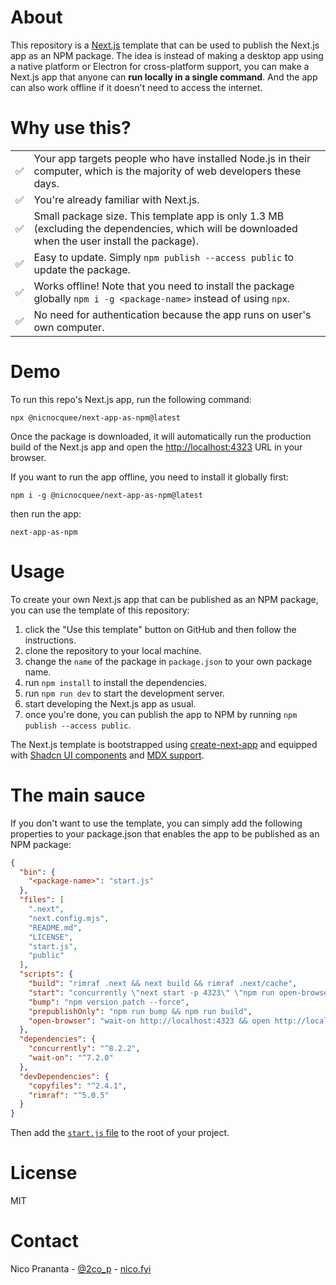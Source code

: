 # About

This repository is a [Next.js](https://nextjs.org) template that can be used to publish the Next.js app as an NPM package. The idea is instead of making a desktop app using a native platform or Electron for cross-platform support, you can make a Next.js app that anyone can **run locally in a single command**. And the app can also work offline if it doesn't need to access the internet.

# Why use this?

|     |                                                                                                                                                |
| --- | ---------------------------------------------------------------------------------------------------------------------------------------------- |
| ✅  | Your app targets people who have installed Node.js in their computer, which is the majority of web developers these days.                      |
| ✅  | You're already familiar with Next.js.                                                                                                          |
| ✅  | Small package size. This template app is only 1.3 MB (excluding the dependencies, which will be downloaded when the user install the package). |
| ✅  | Easy to update. Simply `npm publish --access public` to update the package.                                                                    |
| ✅  | Works offline! Note that you need to install the package globally `npm i -g <package-name>` instead of using `npx`.                            |
| ✅  | No need for authentication because the app runs on user's own computer.                                                                        |

# Demo

To run this repo's Next.js app, run the following command:

```
npx @nicnocquee/next-app-as-npm@latest
```

Once the package is downloaded, it will automatically run the production build of the Next.js app and open the [http://localhost:4323](http://localhost:4323) URL in your browser.

If you want to run the app offline, you need to install it globally first:

```
npm i -g @nicnocquee/next-app-as-npm@latest
```

then run the app:

```
next-app-as-npm
```

# Usage

To create your own Next.js app that can be published as an NPM package, you can use the template of this repository:

1. click the "Use this template" button on GitHub and then follow the instructions.
2. clone the repository to your local machine.
3. change the `name` of the package in `package.json` to your own package name.
4. run `npm install` to install the dependencies.
5. run `npm run dev` to start the development server.
6. start developing the Next.js app as usual.
7. once you're done, you can publish the app to NPM by running `npm publish --access public`.

The Next.js template is bootstrapped using [create-next-app](https://nextjs.org/docs/pages/api-reference/create-next-app) and equipped with [Shadcn UI components](https://ui.shadcn.com) and [MDX support](https://nextjs.org/docs/pages/building-your-application/configuring/mdx).

# The main sauce

If you don't want to use the template, you can simply add the following properties to your package.json that enables the app to be published as an NPM package:

```json
{
  "bin": {
    "<package-name>": "start.js"
  },
  "files": [
    ".next",
    "next.config.mjs",
    "README.md",
    "LICENSE",
    "start.js",
    "public"
  ],
  "scripts": {
    "build": "rimraf .next && next build && rimraf .next/cache",
    "start": "concurrently \"next start -p 4323\" \"npm run open-browser\"",
    "bump": "npm version patch --force",
    "prepublishOnly": "npm run bump && npm run build",
    "open-browser": "wait-on http://localhost:4323 && open http://localhost:4323"
  },
  "dependencies": {
    "concurrently": "^8.2.2",
    "wait-on": "^7.2.0"
  },
  "devDependencies": {
    "copyfiles": "^2.4.1",
    "rimraf": "^5.0.5"
  }
}
```

Then add the [`start.js` file](https://github.com/nicnocquee/next-app-as-npm/blob/main/start.js) to the root of your project.

# License

MIT

# Contact

Nico Prananta - [@2co_p](https://twitter.com/2co_p) - [nico.fyi](https://nico.fyi)
